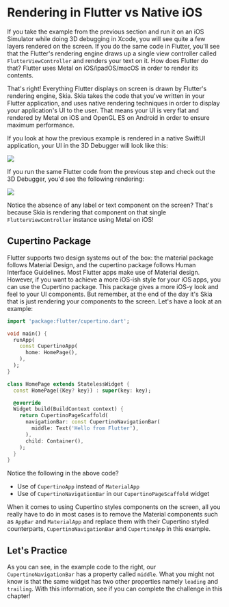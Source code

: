 # Rendering in Flutter vs Native iOS

If you take the example from the previous section and run it on an iOS Simulator while doing 3D debugging in Xcode, you will see quite a few layers rendered on the screen. If you do the same code in Flutter, you'll see that the Flutter's rendering engine draws up a single view controller called `FlutterViewController` and renders your text on it. How does Flutter do that? Flutter uses Metal on iOS/ipadOS/macOS in order to render its contents.

That's right! Everything Flutter displays on screen is drawn by Flutter's rendering engine, Skia. Skia takes the code that you've written in your Flutter application, and uses native rendering techniques in order to display your application's UI to the user. That means your UI is very flat and rendered by Metal on iOS and OpenGL ES on Android in order to ensure maximum performance.

If you look at how the previous example is rendered in a native SwiftUI application, your UI in the 3D Debugger will look like this:

![](https://raw.githubusercontent.com/vandadnp/dartpad_workshop_starter/main/public/images/rendering_in_flutter_vs_native_ios_image_1.png)

If you run the same Flutter code from the previous step and check out the 3D Debugger, you'd see the following rendering:

![](https://raw.githubusercontent.com/vandadnp/dartpad_workshop_starter/main/public/images/rendering_in_flutter_vs_native_ios_image_2.png)

Notice the absence of any label or text component on the screen? That's because Skia is rendering that component on that single `FlutterViewController` instance using Metal on iOS!

## Cupertino Package

Flutter supports two design systems out of the box: the material package follows Material Design, and the cupertino package follows Human Interface Guidelines. Most Flutter apps make use of Material design. However, if you want to achieve a more iOS-ish style for your iOS apps, you can use the Cupertino package. This package gives a more iOS-y look and feel to your UI components. But remember, at the end of the day it's Skia that is just rendering your components to the screen. Let's have a look at an example:

```dart
import 'package:flutter/cupertino.dart';

void main() {
  runApp(
    const CupertinoApp(
      home: HomePage(),
    ),
  );
}

class HomePage extends StatelessWidget {
  const HomePage({Key? key}) : super(key: key);

  @override
  Widget build(BuildContext context) {
    return CupertinoPageScaffold(
      navigationBar: const CupertinoNavigationBar(
        middle: Text('Hello from Flutter'),
      ),
      child: Container(),
    );
  }
}
```

Notice the following in the above code?

* Use of `CupertinoApp` instead of `MaterialApp`
* Use of `CupertinoNavigationBar` in our `CupertinoPageScaffold` widget

When it comes to using Cupertino styles components on the screen, all you really have to do in most cases is to remove the Material components such as `AppBar` and `MaterialApp` and replace them with their Cupertino styled counterparts, `CupertinoNavigationBar` and `CupertinoApp` in this example.

## Let's Practice

As you can see, in the example code to the right, our `CupertinoNavigationBar` has a property called `middle`. What you might not know is that the same widget has two other properties namely `leading` and `trailing`. With this information, see if you can complete the challenge in this chapter!